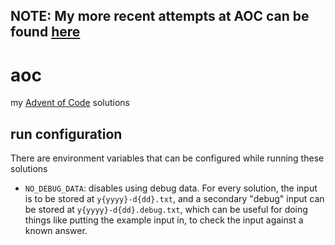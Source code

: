 ## **NOTE**: My more recent attempts at AOC can be found [here](https://github.com/meadowsys/aoc2)

# aoc

my [Advent of Code] solutions

## run configuration

There are environment variables that can be configured while running these solutions

- `NO_DEBUG_DATA`: disables using debug data. For every solution, the input is to be stored at `y{yyyy}-d{dd}.txt`, and a secondary "debug" input can be stored at `y{yyyy}-d{dd}.debug.txt`, which can be useful for doing things like putting the example input in, to check the input against a known answer.

[Advent of Code]: https://adventofcode.com
